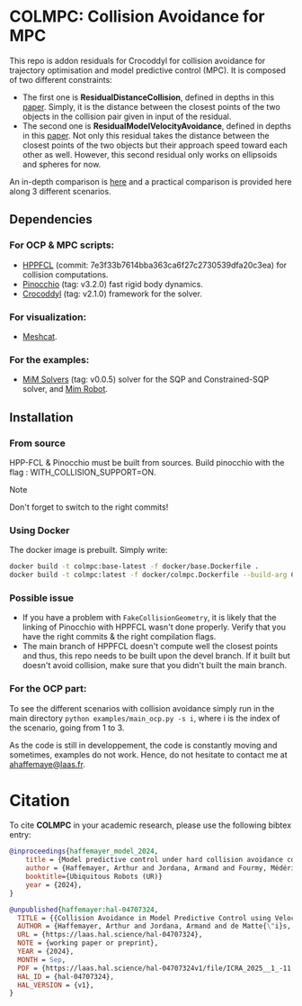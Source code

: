 # COLMPC: Collision Avoidance for MPC

This repo is addon residuals for Crocoddyl for collision avoidance for trajectory optimisation and model predictive control (MPC).
It is composed of two different constraints:
- The first one is **ResidualDistanceCollision**, defined in depths in this [paper](https://gepettoweb.laas.fr/articles/haffemayer2024.html).
Simply, it is the distance between the closest points of the two objects in the collision pair given in input of the residual.
- The second one is **ResidualModelVelocityAvoidance**, defined in depths in this [paper](https://gepettoweb.laas.fr/articles/haffemayer2025.html).
Not only this residual takes the distance between the closest points of the two objects but their approach speed toward each other as well. However, this second residual only works on ellipsoids and spheres for now.

An in-depth comparison is [here](https://gepettoweb.laas.fr/articles/haffemayer2025.html) and a practical comparison is provided here along 3 different scenarios.

## Dependencies

### For OCP & MPC scripts:

- [HPPFCL](https://github.com/humanoid-path-planner/hpp-fcl)  (commit: 7e3f33b7614bba363ca6f27c2730539dfa20c3ea) for collision computations.
- [Pinocchio](https://github.com/stack-of-tasks/pinocchio) (tag: v3.2.0) fast rigid body dynamics.
- [Crocoddyl](https://github.com/loco-3d/crocoddyl) (tag: v2.1.0) framework for the solver.

### For visualization:
- [Meshcat](https://github.com/meshcat-dev/meshcat-python).

### For the examples:

- [MiM Solvers](https://github.com/machines-in-motion/mim_solvers) (tag: v0.0.5) solver for the SQP and Constrained-SQP solver, and [Mim Robot](https://github.com/machines-in-motion/mim_robots/tree/main).

## Installation
### From source
HPP-FCL & Pinocchio must be built from sources. Build pinocchio with the flag : WITH_COLLISION_SUPPORT=ON.
> [!NOTE]
> Don't forget to switch to the right commits!

### Using Docker

The docker image is prebuilt. Simply write:
``` bash
docker build -t colmpc:base-latest -f docker/base.Dockerfile .
docker build -t colmpc:latest -f docker/colmpc.Dockerfile --build-arg COLMPC_COMMIT_HASH=v0.0.1 BASE_IMAGE=colmpc:base-latest .
```


### Possible issue
- If you have a problem with ```FakeCollisionGeometry```, it is likely that the linking of Pinocchio with HPPFCL wasn't done properly. Verify that you have the right commits & the right compilation flags.
- The main branch of HPPFCL doesn't compute well the closest points and thus, this repo needs to be built upon the devel branch. If it built but doesn't avoid collision, make sure that you didn't built the main branch.

### For the OCP part:

To see the different scenarios with collision avoidance simply run in the main directory ```python examples/main_ocp.py -s i```, where i is the index of the scenario, going from 1 to 3.


As the code is still in developpement, the code is constantly moving and sometimes, examples do not work. Hence, do not hesitate to contact me at [ahaffemaye@laas.fr](mailto:ahaffemaye@laas.fr).

# Citation
To cite **COLMPC** in your academic research, please use the following bibtex entry:
```bibtex
@inproceedings{haffemayer_model_2024,
	title = {Model predictive control under hard collision avoidance constraints for a robotic arm},
	author = {Haffemayer, Arthur and Jordana, Armand and Fourmy, Médéric and Wojciechowski, Krzysztof and Saurel, Guilhem and Petrík, Vladimír and Lamiraux, Florent and Mansard, Nicolas},
    booktitle={Ubiquitous Robots (UR)}
	year = {2024},
}

@unpublished{haffemayer:hal-04707324,
  TITLE = {{Collision Avoidance in Model Predictive Control using Velocity Damper}},
  AUTHOR = {Haffemayer, Arthur and Jordana, Armand and de Matte{\"i}s, Ludovic and Wojciechowski, Krzysztof and Lamiraux, Florent and Mansard, Nicolas},
  URL = {https://laas.hal.science/hal-04707324},
  NOTE = {working paper or preprint},
  YEAR = {2024},
  MONTH = Sep,
  PDF = {https://laas.hal.science/hal-04707324v1/file/ICRA_2025__1_-11.pdf},
  HAL_ID = {hal-04707324},
  HAL_VERSION = {v1},
}
```
